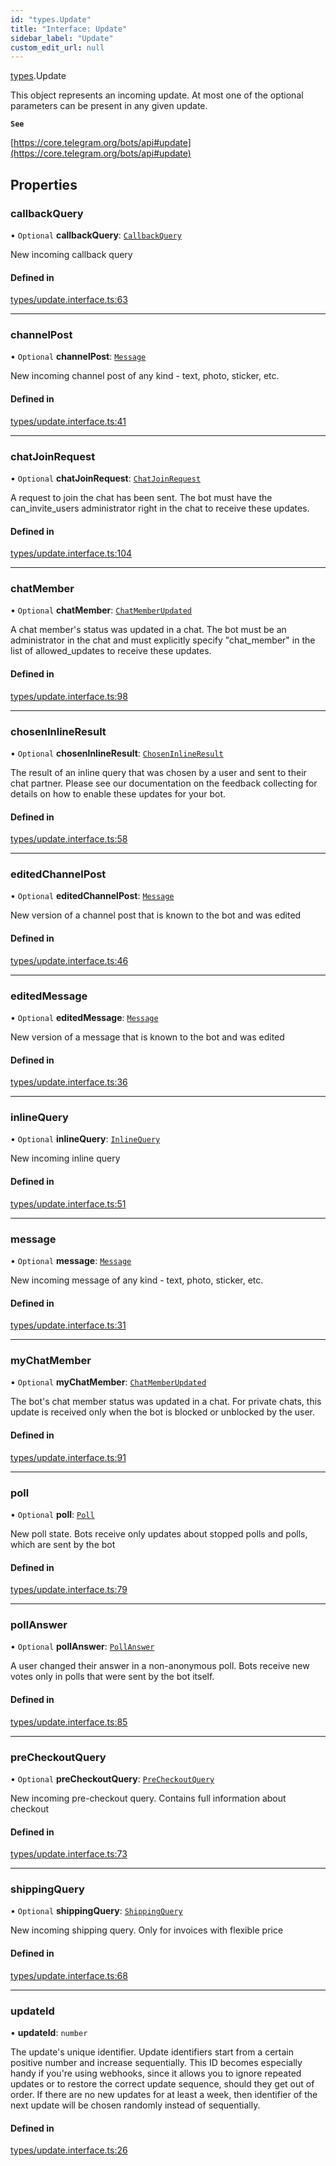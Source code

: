 ```yaml
---
id: "types.Update"
title: "Interface: Update"
sidebar_label: "Update"
custom_edit_url: null
---
```


[types](../modules/types.md).Update

This object represents an incoming update.
At most one of the optional parameters can be present in any given update.

**`See`**

[https://core.telegram.org/bots/api#update](https://core.telegram.org/bots/api#update)

## Properties

### callbackQuery

• `Optional` **callbackQuery**: [`CallbackQuery`](types.CallbackQuery.md)

New incoming callback query

#### Defined in

[types/update.interface.ts:63](https://github.com/DeityLamb/telegramjs/blob/32b4cca/packages/common/lib/interfaces/types/update.interface.ts#L63)

___

### channelPost

• `Optional` **channelPost**: [`Message`](types.Message.md)

New incoming channel post of any kind - text, photo, sticker, etc.

#### Defined in

[types/update.interface.ts:41](https://github.com/DeityLamb/telegramjs/blob/32b4cca/packages/common/lib/interfaces/types/update.interface.ts#L41)

___

### chatJoinRequest

• `Optional` **chatJoinRequest**: [`ChatJoinRequest`](types.ChatJoinRequest.md)

A request to join the chat has been sent. The bot must have the
can_invite_users administrator right in the chat to receive these updates.

#### Defined in

[types/update.interface.ts:104](https://github.com/DeityLamb/telegramjs/blob/32b4cca/packages/common/lib/interfaces/types/update.interface.ts#L104)

___

### chatMember

• `Optional` **chatMember**: [`ChatMemberUpdated`](types.ChatMemberUpdated.md)

A chat member's status was updated in a chat. The bot must be an administrator
in the chat and must explicitly specify "chat_member" in the list of
allowed_updates to receive these updates.

#### Defined in

[types/update.interface.ts:98](https://github.com/DeityLamb/telegramjs/blob/32b4cca/packages/common/lib/interfaces/types/update.interface.ts#L98)

___

### chosenInlineResult

• `Optional` **chosenInlineResult**: [`ChosenInlineResult`](types.ChosenInlineResult.md)

The result of an inline query that was chosen by a user and sent to their chat
partner. Please see our documentation on the feedback collecting for details on
how to enable these updates for your bot.

#### Defined in

[types/update.interface.ts:58](https://github.com/DeityLamb/telegramjs/blob/32b4cca/packages/common/lib/interfaces/types/update.interface.ts#L58)

___

### editedChannelPost

• `Optional` **editedChannelPost**: [`Message`](types.Message.md)

New version of a channel post that is known to the bot and was edited

#### Defined in

[types/update.interface.ts:46](https://github.com/DeityLamb/telegramjs/blob/32b4cca/packages/common/lib/interfaces/types/update.interface.ts#L46)

___

### editedMessage

• `Optional` **editedMessage**: [`Message`](types.Message.md)

New version of a message that is known to the bot and was edited

#### Defined in

[types/update.interface.ts:36](https://github.com/DeityLamb/telegramjs/blob/32b4cca/packages/common/lib/interfaces/types/update.interface.ts#L36)

___

### inlineQuery

• `Optional` **inlineQuery**: [`InlineQuery`](types.InlineQuery.md)

New incoming inline query

#### Defined in

[types/update.interface.ts:51](https://github.com/DeityLamb/telegramjs/blob/32b4cca/packages/common/lib/interfaces/types/update.interface.ts#L51)

___

### message

• `Optional` **message**: [`Message`](types.Message.md)

New incoming message of any kind - text, photo, sticker, etc.

#### Defined in

[types/update.interface.ts:31](https://github.com/DeityLamb/telegramjs/blob/32b4cca/packages/common/lib/interfaces/types/update.interface.ts#L31)

___

### myChatMember

• `Optional` **myChatMember**: [`ChatMemberUpdated`](types.ChatMemberUpdated.md)

The bot's chat member status was updated in a chat. For private chats, this
update is received only when the bot is blocked or unblocked by the user.

#### Defined in

[types/update.interface.ts:91](https://github.com/DeityLamb/telegramjs/blob/32b4cca/packages/common/lib/interfaces/types/update.interface.ts#L91)

___

### poll

• `Optional` **poll**: [`Poll`](types.Poll.md)

New poll state. Bots receive only updates about stopped polls and polls, which
are sent by the bot

#### Defined in

[types/update.interface.ts:79](https://github.com/DeityLamb/telegramjs/blob/32b4cca/packages/common/lib/interfaces/types/update.interface.ts#L79)

___

### pollAnswer

• `Optional` **pollAnswer**: [`PollAnswer`](types.PollAnswer.md)

A user changed their answer in a non-anonymous poll. Bots receive new votes
only in polls that were sent by the bot itself.

#### Defined in

[types/update.interface.ts:85](https://github.com/DeityLamb/telegramjs/blob/32b4cca/packages/common/lib/interfaces/types/update.interface.ts#L85)

___

### preCheckoutQuery

• `Optional` **preCheckoutQuery**: [`PreCheckoutQuery`](types.PreCheckoutQuery.md)

New incoming pre-checkout query. Contains full information about checkout

#### Defined in

[types/update.interface.ts:73](https://github.com/DeityLamb/telegramjs/blob/32b4cca/packages/common/lib/interfaces/types/update.interface.ts#L73)

___

### shippingQuery

• `Optional` **shippingQuery**: [`ShippingQuery`](types.ShippingQuery.md)

New incoming shipping query. Only for invoices with flexible price

#### Defined in

[types/update.interface.ts:68](https://github.com/DeityLamb/telegramjs/blob/32b4cca/packages/common/lib/interfaces/types/update.interface.ts#L68)

___

### updateId

• **updateId**: `number`

The update's unique identifier. Update identifiers start from a certain positive
number and increase sequentially. This ID becomes especially handy if you're
using webhooks, since it allows you to ignore repeated updates or to restore the
correct update sequence, should they get out of order. If there are no new
updates for at least a week, then identifier of the next update will be chosen
randomly instead of sequentially.

#### Defined in

[types/update.interface.ts:26](https://github.com/DeityLamb/telegramjs/blob/32b4cca/packages/common/lib/interfaces/types/update.interface.ts#L26)

